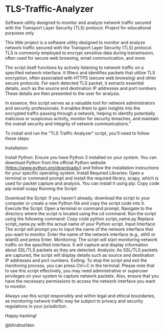 # TLS-Traffic-Analyzer

Software utility designed to monitor and analyze network traffic secured with the Transport Layer Security (TLS) protocol. Project for educational purposes only 


This little project  is a software utility designed to monitor and analyze network traffic secured with the Transport Layer Security (TLS) protocol. TLS is commonly employed to encrypt sensitive data during transmission, often used for secure web browsing, email communication, and more.

The script itself functions by actively listening to network traffic on a specified network interface. It filters and identifies packets that utilize TLS encryption, often associated with HTTPS (secure web browsing) and other secure protocols. For each detected TLS packet, it extracts essential details, such as the source and destination IP addresses and port numbers. These details are then presented to the user for analysis.

In essence, this script serves as a valuable tool for network administrators and security professionals. It enables them to gain insights into the encrypted traffic passing through a network, helping to identify potentially malicious or suspicious activity, monitor for security breaches, and maintain the overall security and integrity of network communications."


To install and run the "TLS Traffic Analyzer" script, you'll need to follow these steps:

Installation:

Install Python: Ensure you have Python 3 installed on your system. You can download Python from the official Python website (https://www.python.org/downloads/) and follow the installation instructions for your specific operating system.
Install Required Libraries: Open a terminal or command prompt and install the required library, scapy, which is used for packet capture and analysis. You can install it using pip:
Copy code
pip install scapy
Running the Script:

Download the Script: If you haven't already, download the script to your computer or create a new Python file and copy the script code into it.
Execute the Script:
Open a terminal or command prompt.
Navigate to the directory where the script is located using the cd command.
Run the script using the following command:
Copy code
python script_name.py
Replace script_name.py with the actual name of your Python script.
Input Interface: The script will prompt you to input the name of the network interface that you want to monitor. Enter the name of the network interface (e.g., eth0 or wlan0) and press Enter.
Monitoring: The script will start monitoring network traffic on the specified interface. It will capture and display information about SSL/TLS packets as they are detected.
Analysis: As SSL/TLS packets are captured, the script will display details such as source and destination IP addresses and port numbers.
Exiting: To stop the script and exit the monitoring process, you can press Ctrl+C in the terminal.
Please note that to use this script effectively, you may need administrative or superuser privileges on your system to capture network packets. Also, ensure that you have the necessary permissions to access the network interface you want to monitor.

Always use this script responsibly and within legal and ethical boundaries, as monitoring network traffic may be subject to privacy and security regulations in your jurisdiction.

Happy hacking!

@blindma1den 


